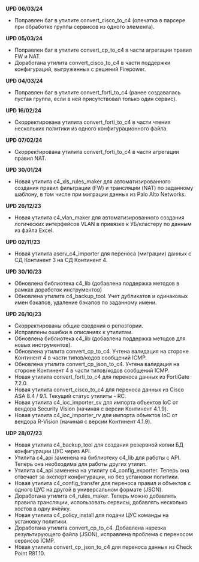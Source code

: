 **UPD 06/03/24**

- Поправлен баг в утилите convert_cisco_to_c4 (опечатка в парсере при обработке группы сервисов из одного элемента).

**UPD 05/03/24**

- Поправлен баг в утилите convert_cp_to_c4 в части агрегации правил FW и NAT.
- Доработана утилита convert_cisco_to_c4 в части поддержки конфигураций, выгруженных с решений Firepower.

**UPD 04/03/24**

- Поправлен баг в утилите convert_forti_to_c4 (ранее создавалась пустая группа, если в ней присутствовал только один сервис).

**UPD 16/02/24**

- Скорректирована утилита convert_forti_to_c4 в части чтения нескольких политики из одного конфигурационного файла.

**UPD 07/02/24**

- Скорректирована утилита convert_forti_to_c4 в части агрегации правил NAT.

**UPD 30/01/24**

- Новая утилита c4_xls_rules_maker для автоматизированного создания правил фильтрации (FW) и трансляции (NAT) по заданному шаблону, в том числе при миграции данных из Palo Alto Networks.

**UPD 26/12/23**

- Новая утилита c4_vlan_maker для автоматизированного создания логических интерфейсов VLAN в привязке к УБ/кластеру по данным из файла Excel.

**UPD 02/11/23**

- Новая утилита aserv_c4_importer для переноса (миграции) данных с СД Континент 3 на СД Континент 4.

**UPD 30/10/23**

- Обновлена библиотека c4_lib (добавлена поддержка методов в рамках доработок инструментов)
- Обновлена утилита c4_backup_tool. Учет дубликатов и одинаковых имен бэкапов, удаление бэкапов по заданному имени.

**UPD 26/10/23**

- Скорректированы общие сведения о репозтории.
- Исправлены ошибки в описаниях к утилитам.
- Обновлена библиотека c4_lib (добавлена поддержка методов для новых инструментов).
- Обновлена утилита convert_cp_to_c4. Учтена валидация на стороне Континент 4 в части типов/кодов сообщений ICMP.
- Обновлена утилита convert_cp_json_to_c4. Учтена валидация на стороне Континент 4 в части типов/кодов сообщений ICMP.
- Новая утилита convert_forti_to_c4 для переноса данных из FortiGate 7.2.0.
- Новая утилита convert_cisco_to_c4 для переноса данных из Cisco ASA 8.4 / 9.1. Текущий статус утилиты - RC.
- Новая утилита c4_ioc_importer_sv для импорта объектов IoC от вендора Security Vision (начиная с версии Континент 4.1.9).
- Новая утилита с4_ioc_importer_rv для импорта объектов IoC от вендора R-Vision (начиная с версии Континент 4.1.9).

**UDP 28/07/23**

- Новая утилита c4_backup_tool для создания резервной копии БД конфигурации ЦУС через API.
- Утилита с4_api заменена на библиотеку c4_lib для работы с API. Теперь она необходима для работы других утилит.
- Утилита c4_api заменена на утилиту c4_config_exporter. Теперь она отвечает за экспорт конфигурации, но без установки политики.
- Новая утилита c4_config_transfer для переноса правил и объектов с одного ЦУС на другой в универсальном формате (JSON).
- Доработана утилита c4_rules_maker. Теперь можно добавлять правила трансляции, использовать сервисы, добавлять несколько хостов в одну ячейку.
- Новая утилита c4_policy_install для подачи ЦУС команды на установку политики.
- Доработана утилита convert_cp_to_c4. Добавлена нарезка результирующего файла (JSON), исправлена проблема с переносом сервисов ICMP.
- Новая утилита convert_cp_json_to_c4 для переноса данных из Check Point R81.10.
